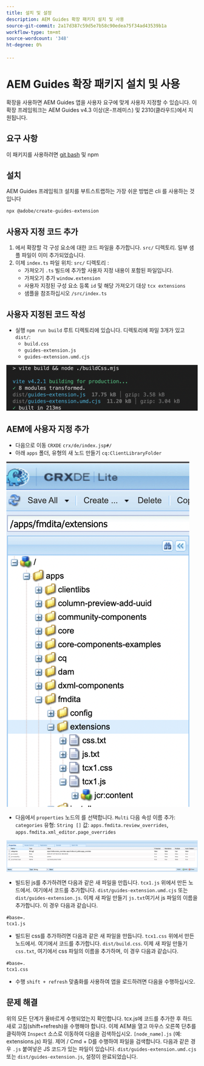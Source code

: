 ```yaml
---
title: 설치 및 설정
description: AEM Guides 확장 패키지 설치 및 사용
source-git-commit: 2a17d387c59d5e7b58c90edea75f34ad43539b1a
workflow-type: tm+mt
source-wordcount: '348'
ht-degree: 0%

---
```



# AEM Guides 확장 패키지 설치 및 사용

확장을 사용하면 AEM Guides 앱을 사용자 요구에 맞게 사용자 지정할 수 있습니다. 이 확장 프레임워크는 AEM Guides v4.3 이상(온-프레미스) 및 2310(클라우드)에서 지원됩니다.

## 요구 사항

이 패키지를 사용하려면 [git bash](https://github.com/git-guides/install-git) 및 npm

## 설치

AEM Guides 프레임워크 설치를 부트스트랩하는 가장 쉬운 방법은 cli 를 사용하는 것입니다

```bash
npx @adobe/create-guides-extension
```

## 사용자 지정 코드 추가

1. 에서 확장할 각 구성 요소에 대한 코드 파일을 추가합니다. `src/` 디렉토리. 일부 샘플 파일이 이미 추가되었습니다.
2. 이제 `index.ts` 파일 위치: `src/` 디렉토리 :
   - 가져오기 `.ts` 빌드에 추가할 사용자 지정 내용이 포함된 파일입니다.
   - 가져오기 추가 `window.extension`
   - 사용자 지정된 구성 요소 등록 `id` 및 해당 가져오기 대상 `tcx extensions`
   - 샘플을 참조하십시오 `/src/index.ts`

## 사용자 지정된 코드 작성

- 실행 `npm run build` 루트 디렉토리에 있습니다. 디렉토리에 파일 3개가 있고 `dist/`:
   - `build.css`
   - `guides-extension.js`
   - `guides-extension.umd.cjs`

![빌드 출력](./../imgs/build_output.png)

## AEM에 사용자 지정 추가

- 다음으로 이동 `CRXDE` `crx/de/index.jsp#/`
- 아래 `apps` 폴더, 유형의 새 노드 만들기 `cq:ClientLibraryFolder`

![폴더 구조](./../imgs/crxde_folder_structure.png)

- 다음에서 `properties` 노드의 를 선택합니다. `Multi` 다음 속성 이름 추가: `categories`
유형: `String []`
값: `apps.fmdita.review_overrides`, `apps.fmdita.xml_editor.page_overrides`

![폴더 속성](./../imgs/crxde_folder_properties.png)

- 빌드된 js를 추가하려면 다음과 같은 새 파일을 만듭니다. `tcx1.js` 위에서 만든 노드에서. 여기에서 코드를 추가합니다. `dist/guides-extension.umd.cjs` 또는 `dist/guides-extension.js`. 이제 새 파일 만들기 `js.txt`여기서 js 파일의 이름을 추가합니다. 이 경우 다음과 같습니다.

```t
#base=.
tcx1.js
```

- 빌드된 css를 추가하려면 다음과 같은 새 파일을 만듭니다. `tcx1.css` 위에서 만든 노드에서. 여기에서 코드를 추가합니다. `dist/build.css`. 이제 새 파일 만들기 `css.txt`, 여기에서 css 파일의 이름을 추가하며, 이 경우 다음과 같습니다.

```t
#base=.
tcx1.css
```

- 수행 `shift + refresh` 맞춤화를 사용하여 앱을 로드하려면 다음을 수행하십시오.

## 문제 해결

위의 모든 단계가 올바르게 수행되었는지 확인합니다.
tcx.js에 코드를 추가한 후 하드 새로 고침(shift+refresh)을 수행해야 합니다.
이제 AEM을 열고 마우스 오른쪽 단추를 클릭하여 `Inspect`
소스로 이동하여 다음을 검색하십시오. `[node_name].js` (예: extensions.js) 파일. 제어 / Cmd + D를 수행하여 파일을 검색합니다. 다음과 같은 경우 `.js` 붙여넣은 JS 코드가 있는 파일이 있습니다. `dist/guides-extension.umd.cjs` 또는 `dist/guides-extension.js`, 설정이 완료되었습니다.

